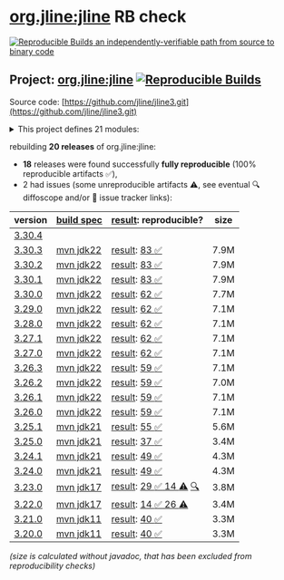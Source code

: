[org.jline:jline](https://central.sonatype.com/artifact/org.jline/jline/versions) RB check
=======

[![Reproducible Builds](https://reproducible-builds.org/images/logos/rb.svg) an independently-verifiable path from source to binary code](https://reproducible-builds.org/)

## Project: [org.jline:jline](https://central.sonatype.com/artifact/org.jline/jline/versions) [![Reproducible Builds](https://img.shields.io/endpoint?url=https://raw.githubusercontent.com/jvm-repo-rebuild/reproducible-central/master/content/org/jline/badge.json)](https://github.com/jvm-repo-rebuild/reproducible-central/blob/master/content/org/jline/README.md)

Source code: [https://github.com/jline/jline3.git](https://github.com/jline/jline3.git)

<details><summary>This project defines 21 modules:</summary>

* [org.jline:jansi](https://central.sonatype.com/artifact/org.jline/jansi/overview)
* [org.jline:jansi-core](https://central.sonatype.com/artifact/org.jline/jansi-core/overview)
* [org.jline:jline](https://central.sonatype.com/artifact/org.jline/jline/overview)
* [org.jline:jline-builtins](https://central.sonatype.com/artifact/org.jline/jline-builtins/overview)
* [org.jline:jline-console](https://central.sonatype.com/artifact/org.jline/jline-console/overview)
* [org.jline:jline-console-ui](https://central.sonatype.com/artifact/org.jline/jline-console-ui/overview)
* [org.jline:jline-curses](https://central.sonatype.com/artifact/org.jline/jline-curses/overview)
* [org.jline:jline-demo](https://central.sonatype.com/artifact/org.jline/jline-demo/overview)
* [org.jline:jline-graal](https://central.sonatype.com/artifact/org.jline/jline-graal/overview)
* [org.jline:jline-groovy](https://central.sonatype.com/artifact/org.jline/jline-groovy/overview)
* [org.jline:jline-native](https://central.sonatype.com/artifact/org.jline/jline-native/overview)
* [org.jline:jline-parent](https://central.sonatype.com/artifact/org.jline/jline-parent/overview)
* [org.jline:jline-reader](https://central.sonatype.com/artifact/org.jline/jline-reader/overview)
* [org.jline:jline-remote-ssh](https://central.sonatype.com/artifact/org.jline/jline-remote-ssh/overview)
* [org.jline:jline-remote-telnet](https://central.sonatype.com/artifact/org.jline/jline-remote-telnet/overview)
* [org.jline:jline-style](https://central.sonatype.com/artifact/org.jline/jline-style/overview)
* [org.jline:jline-terminal](https://central.sonatype.com/artifact/org.jline/jline-terminal/overview)
* [org.jline:jline-terminal-ffm](https://central.sonatype.com/artifact/org.jline/jline-terminal-ffm/overview)
* [org.jline:jline-terminal-jansi](https://central.sonatype.com/artifact/org.jline/jline-terminal-jansi/overview)
* [org.jline:jline-terminal-jna](https://central.sonatype.com/artifact/org.jline/jline-terminal-jna/overview)
* [org.jline:jline-terminal-jni](https://central.sonatype.com/artifact/org.jline/jline-terminal-jni/overview)
</details>

rebuilding **20 releases** of org.jline:jline:
- **18** releases were found successfully **fully reproducible** (100% reproducible artifacts :white_check_mark:),
- 2 had issues (some unreproducible artifacts :warning:, see eventual :mag: diffoscope and/or :memo: issue tracker links):

| version | [build spec](/BUILDSPEC.md) | [result](https://reproducible-builds.org/docs/jvm/): reproducible? | size |
| -- | --------- | ------ | -- |
| [3.30.4](https://central.sonatype.com/artifact/org.jline/jline/3.30.4/pom) | | | |
| [3.30.3](https://central.sonatype.com/artifact/org.jline/jline/3.30.3/pom) | [mvn jdk22](jline-3.30.3.buildspec) | [result](jline-parent-3.30.3.buildinfo): [83 :white_check_mark: ](jline-parent-3.30.3.buildcompare) | 7.9M |
| [3.30.2](https://central.sonatype.com/artifact/org.jline/jline/3.30.2/pom) | [mvn jdk22](jline-3.30.2.buildspec) | [result](jline-parent-3.30.2.buildinfo): [83 :white_check_mark: ](jline-parent-3.30.2.buildcompare) | 7.9M |
| [3.30.1](https://central.sonatype.com/artifact/org.jline/jline/3.30.1/pom) | [mvn jdk22](jline-3.30.1.buildspec) | [result](jline-parent-3.30.1.buildinfo): [83 :white_check_mark: ](jline-parent-3.30.1.buildcompare) | 7.9M |
| [3.30.0](https://central.sonatype.com/artifact/org.jline/jline/3.30.0/pom) | [mvn jdk22](jline-3.30.0.buildspec) | [result](jline-parent-3.30.0.buildinfo): [62 :white_check_mark: ](jline-parent-3.30.0.buildcompare) | 7.7M |
| [3.29.0](https://central.sonatype.com/artifact/org.jline/jline/3.29.0/pom) | [mvn jdk22](jline-3.29.0.buildspec) | [result](jline-parent-3.29.0.buildinfo): [62 :white_check_mark: ](jline-parent-3.29.0.buildcompare) | 7.1M |
| [3.28.0](https://central.sonatype.com/artifact/org.jline/jline/3.28.0/pom) | [mvn jdk22](jline-3.28.0.buildspec) | [result](jline-parent-3.28.0.buildinfo): [62 :white_check_mark: ](jline-parent-3.28.0.buildcompare) | 7.1M |
| [3.27.1](https://central.sonatype.com/artifact/org.jline/jline/3.27.1/pom) | [mvn jdk22](jline-3.27.1.buildspec) | [result](jline-parent-3.27.1.buildinfo): [62 :white_check_mark: ](jline-parent-3.27.1.buildcompare) | 7.1M |
| [3.27.0](https://central.sonatype.com/artifact/org.jline/jline/3.27.0/pom) | [mvn jdk22](jline-3.27.0.buildspec) | [result](jline-parent-3.27.0.buildinfo): [62 :white_check_mark: ](jline-parent-3.27.0.buildcompare) | 7.1M |
| [3.26.3](https://central.sonatype.com/artifact/org.jline/jline/3.26.3/pom) | [mvn jdk22](jline-3.26.3.buildspec) | [result](jline-parent-3.26.3.buildinfo): [59 :white_check_mark: ](jline-parent-3.26.3.buildcompare) | 7.1M |
| [3.26.2](https://central.sonatype.com/artifact/org.jline/jline/3.26.2/pom) | [mvn jdk22](jline-3.26.2.buildspec) | [result](jline-parent-3.26.2.buildinfo): [59 :white_check_mark: ](jline-parent-3.26.2.buildcompare) | 7.0M |
| [3.26.1](https://central.sonatype.com/artifact/org.jline/jline/3.26.1/pom) | [mvn jdk22](jline-3.26.1.buildspec) | [result](jline-parent-3.26.1.buildinfo): [59 :white_check_mark: ](jline-parent-3.26.1.buildcompare) | 7.1M |
| [3.26.0](https://central.sonatype.com/artifact/org.jline/jline/3.26.0/pom) | [mvn jdk22](jline-3.26.0.buildspec) | [result](jline-parent-3.26.0.buildinfo): [59 :white_check_mark: ](jline-parent-3.26.0.buildcompare) | 7.1M |
| [3.25.1](https://central.sonatype.com/artifact/org.jline/jline/3.25.1/pom) | [mvn jdk21](jline-3.25.1.buildspec) | [result](jline-parent-3.25.1.buildinfo): [55 :white_check_mark: ](jline-parent-3.25.1.buildcompare) | 5.6M |
| [3.25.0](https://central.sonatype.com/artifact/org.jline/jline/3.25.0/pom) | [mvn jdk21](jline-3.25.0.buildspec) | [result](jline-parent-3.25.0.buildinfo): [37 :white_check_mark: ](jline-parent-3.25.0.buildcompare) | 3.4M |
| [3.24.1](https://central.sonatype.com/artifact/org.jline/jline/3.24.1/pom) | [mvn jdk21](jline-3.24.1.buildspec) | [result](jline-parent-3.24.1.buildinfo): [49 :white_check_mark: ](jline-parent-3.24.1.buildcompare) | 4.3M |
| [3.24.0](https://central.sonatype.com/artifact/org.jline/jline/3.24.0/pom) | [mvn jdk21](jline-3.24.0.buildspec) | [result](jline-parent-3.24.0.buildinfo): [49 :white_check_mark: ](jline-parent-3.24.0.buildcompare) | 4.3M |
| [3.23.0](https://central.sonatype.com/artifact/org.jline/jline/3.23.0/pom) | [mvn jdk17](jline-3.23.0.buildspec) | [result](jline-parent-3.23.0.buildinfo): [29 :white_check_mark:  14 :warning:](jline-parent-3.23.0.buildcompare) [:mag:](jline-parent-3.23.0.diffoscope) | 3.8M |
| [3.22.0](https://central.sonatype.com/artifact/org.jline/jline/3.22.0/pom) | [mvn jdk17](jline-3.22.0.buildspec) | [result](jline-parent-3.22.0.buildinfo): [14 :white_check_mark:  26 :warning:](jline-parent-3.22.0.buildcompare) | 3.4M |
| [3.21.0](https://central.sonatype.com/artifact/org.jline/jline/3.21.0/pom) | [mvn jdk11](jline-3.21.0.buildspec) | [result](jline-parent-3.21.0.buildinfo): [40 :white_check_mark: ](jline-parent-3.21.0.buildcompare) | 3.3M |
| [3.20.0](https://central.sonatype.com/artifact/org.jline/jline/3.20.0/pom) | [mvn jdk11](jline-3.20.0.buildspec) | [result](jline-parent-3.20.0.buildinfo): [40 :white_check_mark: ](jline-parent-3.20.0.buildcompare) | 3.3M |

<i>(size is calculated without javadoc, that has been excluded from reproducibility checks)</i>

